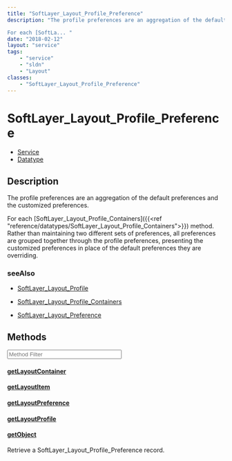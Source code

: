 ```yaml
---
title: "SoftLayer_Layout_Profile_Preference"
description: "The profile preferences are an aggregation of the default preferences and the customized preferences. 

For each [SoftLa... "
date: "2018-02-12"
layout: "service"
tags:
    - "service"
    - "sldn"
    - "Layout"
classes:
    - "SoftLayer_Layout_Profile_Preference"
---
```

# SoftLayer_Layout_Profile_Preference
<div id='service-datatype'>
    <ul id='sldn-reference-tabs'>
    <li id='service'> <a href='/reference/services/SoftLayer_Layout_Profile_Preference' >Service</a></li>    <li id='datatype'> <a href='/reference/datatypes/SoftLayer_Layout_Profile_Preference' >Datatype</a></li>
    </ul>
</div>

## Description


The profile preferences are an aggregation of the default preferences and the customized preferences. 

For each [SoftLayer_Layout_Profile_Containers]({{<ref "reference/datatypes/SoftLayer_Layout_Profile_Containers">}}) method. Rather than maintaining two different sets of preferences, all preferences are grouped together through the profile preferences, presenting the customized preferences in place of the default preferences they are overriding. 



### seeAlso

* [SoftLayer_Layout_Profile](/reference/services/SoftLayer_Layout_Profile )


* [SoftLayer_Layout_Profile_Containers](/reference/services/SoftLayer_Layout_Profile_Containers )


* [SoftLayer_Layout_Preference](/reference/datatypes/SoftLayer_Layout_Preference )


        
<div id="properties" class="content service-content">

## Methods

<div class="view-filters">
    <div class="clearfix">
        <div class="search-input-box">
            <input placeholder="Method Filter" onkeyup="titleSearch(inputId='edit-combine', divId='method-div', elementClass='method-row')" 
                type="text" id="edit-combine" value="" size="30" maxlength="128" class="form-text">
        </div>
    </div>
</div>

<div id="method-div">

<div class="method-row">

#### [getLayoutContainer](/reference/services/SoftLayer_Layout_Profile_Preference/getLayoutContainer)


</div>

<div class="method-row">

#### [getLayoutItem](/reference/services/SoftLayer_Layout_Profile_Preference/getLayoutItem)


</div>

<div class="method-row">

#### [getLayoutPreference](/reference/services/SoftLayer_Layout_Profile_Preference/getLayoutPreference)


</div>

<div class="method-row">

#### [getLayoutProfile](/reference/services/SoftLayer_Layout_Profile_Preference/getLayoutProfile)


</div>

<div class="method-row">

#### [getObject](/reference/services/SoftLayer_Layout_Profile_Preference/getObject)
Retrieve a SoftLayer_Layout_Profile_Preference record.

</div>
</div>

</div>

